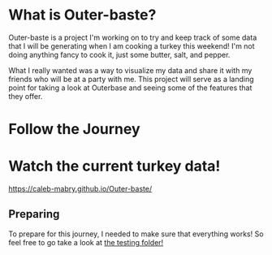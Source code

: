 # What is Outer-baste?

Outer-baste is a project I'm working on to try and keep track of some data that I will be generating when I am cooking a turkey this weekend! I'm not doing anything fancy to cook it, just some butter, salt, and pepper.

What I really wanted was a way to visualize my data and share it with my friends who will be at a party with me. This project will serve as a landing point for taking a look at Outerbase and seeing some of the features that they offer.

# Follow the Journey

# Watch the current turkey data!

https://caleb-mabry.github.io/Outer-baste/

## Preparing

To prepare for this journey, I needed to make sure that everything works! So feel free to go take a look at [the testing folder!](./testing/README.md)
